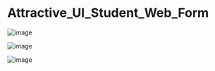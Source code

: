# Attractive_UI_Student_Web_Form
![image](https://user-images.githubusercontent.com/114800813/221638422-9ae235ce-8b05-45e6-93f9-5b4a7e3e7c74.png)


![image](https://user-images.githubusercontent.com/114800813/221638487-9ddedec3-4895-40c0-a3fd-9119133a4b18.png)


![image](https://user-images.githubusercontent.com/114800813/222510488-3e01f954-2ff0-49c7-a5f7-cd1984992439.png)


